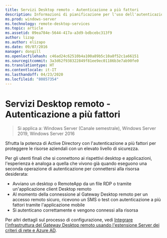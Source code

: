 ```yaml
---
title: Servizi Desktop remoto - Autenticazione a più fattori
description: Informazioni di pianificazione per l'uso dell'autenticazione a più fattori con Servizi desktop remoto.
ms.prod: windows-server
ms.technology: remote-desktop-services
ms.topic: article
ms.assetid: 09ea784e-5644-417a-a3d9-bdbcebc313f9
author: lizap
ms.author: elizapo
ms.date: 09/07/2016
manager: dongill
ms.openlocfilehash: c46ad24c62510b4a100a89b5c10a8f52c1a66151
ms.sourcegitcommit: 3a3d62f938322849f81ee9ec01186b3e7ab90fe0
ms.translationtype: HT
ms.contentlocale: it-IT
ms.lasthandoff: 04/23/2020
ms.locfileid: "80857354"
---
```

# <a name="remote-desktop-services---multi-factor-authentication"></a>Servizi Desktop remoto - Autenticazione a più fattori

>Si applica a: Windows Server (Canale semestrale), Windows Server 2019, Windows Server 2016

Sfrutta la potenza di Active Directory con l'autenticazione a più fattori per proteggere le risorse aziendali con un elevato livello di sicurezza.

Per gli utenti finali che si connettono ai rispettivi desktop e applicazioni, l'esperienza è analoga a quella che vivono già quando eseguono una seconda operazione di autenticazione per connettersi alla risorsa desiderata:
- Avviano un desktop o RemoteApp da un file RDP o tramite un'applicazione client Desktop remoto
- Al momento della connessione al Gateway Desktop remoto per un accesso remoto sicuro, ricevono un SMS o test con autenticazione a più fattori tramite l'applicazione mobile
- Si autenticano correttamente e vengono connessi alla risorsa

Per altri dettagli sul processo di configurazione, vedi [Integrare l'infrastruttura del Gateway Desktop remoto usando l'estensione Server dei criteri di rete e Azure AD](https://docs.microsoft.com/azure/multi-factor-authentication/nps-extension-remote-desktop-gateway).
